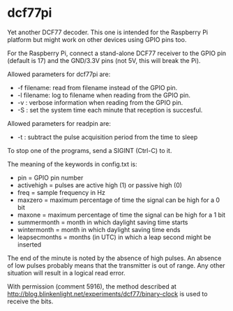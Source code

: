 dcf77pi
=======

Yet another DCF77 decoder. This one is intended for the Raspberry Pi platform
but might work on other devices using GPIO pins too.

For the Raspberry Pi, connect a stand-alone DCF77 receiver to the GPIO pin
(default is 17) and the GND/3.3V pins (not 5V, this will break the Pi).

Allowed parameters for dcf77pi are:

* -f filename: read from filename instead of the GPIO pin.
* -l filename: log to filename when reading from the GPIO pin.
* -v         : verbose information when reading from the GPIO pin.
* -S         : set the system time each minute that reception is succesful.

Allowed parameters for readpin are:

* -t : subtract the pulse acquisition period from the time to sleep

To stop one of the programs, send a SIGINT (Ctrl-C) to it.

The meaning of the keywords in config.txt is:

* pin = GPIO pin number
* activehigh = pulses are active high (1) or passive high (0)
* freq = sample frequency in Hz
* maxzero = maximum percentage of time the signal can be high for a 0 bit
* maxone = maximum percentage of time the signal can be high for a 1 bit
* summermonth = month in which daylight saving time starts
* wintermonth = month in which daylight saving time ends
* leapsecmonths = months (in UTC) in which a leap second might be inserted

The end of the minute is noted by the absence of high pulses. An absence of
low pulses probably means that the transmitter is out of range. Any other
situation will result in a logical read error.

With permission (comment 5916), the method described at
http://blog.blinkenlight.net/experiments/dcf77/binary-clock is used to
receive the bits.


